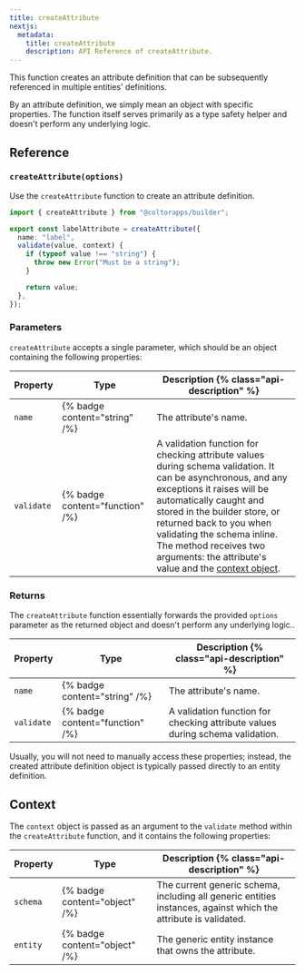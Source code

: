 ```yaml
---
title: createAttribute
nextjs:
  metadata:
    title: createAttribute
    description: API Reference of createAttribute.
---
```


This function creates an attribute definition that can be subsequently referenced in multiple entities' definitions.

By an attribute definition, we simply mean an object with specific properties. The function itself serves primarily as a type safety helper and doesn't perform any underlying logic.

## Reference

### `createAttribute(options)`

Use the `createAttribute` function to create an attribute definition.

```typescript
import { createAttribute } from "@coltorapps/builder";

export const labelAttribute = createAttribute({
  name: "label",
  validate(value, context) {
    if (typeof value !== "string") {
      throw new Error("Must be a string");
    }

    return value;
  },
});
```

### Parameters

`createAttribute` accepts a single parameter, which should be an object containing the following properties:

| Property   | Type                            | Description {% class="api-description" %}                                                                                                                                                                                                                                                                                                                |
| ---------- | ------------------------------- | -------------------------------------------------------------------------------------------------------------------------------------------------------------------------------------------------------------------------------------------------------------------------------------------------------------------------------------------------------- |
| `name`     | {% badge content="string" /%}   | The attribute's name.                                                                                                                                                                                                                                                                                                                                    |
| `validate` | {% badge content="function" /%} | A validation function for checking attribute values during schema validation. It can be asynchronous, and any exceptions it raises will be automatically caught and stored in the builder store, or returned back to you when validating the schema inline. The method receives two arguments: the attribute's value and the [context object](#context). |

### Returns

The `createAttribute` function essentially forwards the provided `options` parameter as the returned object and doesn't perform any underlying logic..

| Property   | Type                            | Description {% class="api-description" %}                                     |
| ---------- | ------------------------------- | ----------------------------------------------------------------------------- |
| `name`     | {% badge content="string" /%}   | The attribute's name.                                                         |
| `validate` | {% badge content="function" /%} | A validation function for checking attribute values during schema validation. |

Usually, you will not need to manually access these properties; instead, the created attribute definition object is typically passed directly to an entity definition.

## Context

The `context` object is passed as an argument to the `validate` method within the `createAttribute` function, and it contains the following properties:

| Property | Type                          | Description {% class="api-description" %}                                                                       |
| -------- | ----------------------------- | --------------------------------------------------------------------------------------------------------------- |
| `schema` | {% badge content="object" /%} | The current generic schema, including all generic entities instances, against which the attribute is validated. |
| `entity` | {% badge content="object" /%} | The generic entity instance that owns the attribute.                                                            |
